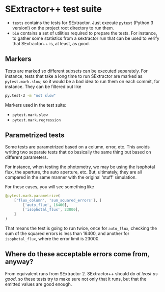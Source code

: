 # SExtractor++ test suite

* `tests` contains the tests for SExtractor. Just execute `pytest`
  (Python 3 version!) on the project root directory to run them.  
* `bin` contains a set of utilities required to prepare the tests.
  For instance, to gather some statistics from a sextractor run that can
  be used to verify that SExtractor++ is, at least, as good.

## Markers
Tests are marked so different subsets can be executed separately.
For instance, tests that take a long time to run SExtractor are
marked as `pytest.mark.slow`, so it would be a bad idea to run them on
each commit, for instance. They can be filtered out like

```bash
py.test-3 -m "not slow"
```

Markers used in the test suite:

* `pytest.mark.slow`
* `pytest.mark.regression`

## Parametrized tests
Some tests are parametrized based on a column, error, etc.
This avoids writing two separate tests that do basically
the same thing but based on different parameters.

For instance, when testing the photometry, we may be using
the isophotal flux, the aperture, the auto aperture, etc.
But, ultimately, they are all compared in the same manner
with the original 'stuff' simulation.

For these cases, you will see something like

```python
@pytest.mark.parametrize(
    ['flux_column', 'sum_squared_errors'], [
        ['auto_flux', 16400],
        ['isophotal_flux', 23000],
    ]
)
```
 
That means the test is going to run twice, once for 
`auto_flux`, checking the sum of the squared errors is less
than 16400, and another for `isophotal_flux`, where the error
limit is 23000.

## Where do these acceptable errors come from, anyway?
From equivalent runs from SExtractor 2. SExtractor++ should
do *at least as good*, so these tests try to make sure
not only that it runs, but that the emitted values are good enough. 
